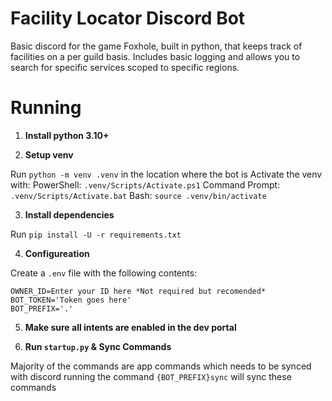 # Facility Locator Discord Bot

Basic discord for the game Foxhole, built in python, that keeps track of facilities on a per guild basis. Includes basic logging and allows you to search for specific services scoped to specific regions.

# Running

1. **Install python 3.10+**

2. **Setup venv**

Run `python -m venv .venv` in the location where the bot is
Activate the venv with:
PowerShell: `.venv/Scripts/Activate.ps1`
Command Prompt: `.venv/Scripts/Activate.bat`
Bash: `source .venv/bin/activate`

3. **Install dependencies**

Run `pip install -U -r requirements.txt`

4. **Configureation**

Create a `.env` file with the following contents:
```env
OWNER_ID=Enter your ID here *Not required but recomended*
BOT_TOKEN='Token goes here'
BOT_PREFIX='.'
```

5. **Make sure all intents are enabled in the dev portal**

6. **Run `startup.py` & Sync Commands**

Majority of the commands are app commands which needs to be synced with discord running the command `{BOT_PREFIX}sync` will sync these commands